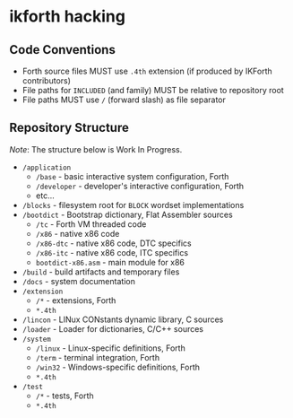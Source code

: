 # ikforth hacking

## Code Conventions

* Forth source files MUST use `.4th` extension (if produced by IKForth contributors)
* File paths for `INCLUDED` (and family) MUST be relative to repository root
* File paths MUST use `/` (forward slash) as file separator

## Repository Structure

*Note*: The structure below is Work In Progress.

* `/application`
   * `/base` - basic interactive system configuration, Forth
   * `/developer` - developer's interactive configuration, Forth
   * etc...
* `/blocks` - filesystem root for `BLOCK` wordset implementations
* `/bootdict` - Bootstrap dictionary, Flat Assembler sources
   * `/tc` - Forth VM threaded code
   * `/x86` - native x86 code
   * `/x86-dtc` - native x86 code, DTC specifics
   * `/x86-itc` - native x86 code, ITC specifics
   * `bootdict-x86.asm` - main module for x86
* `/build` - build artifacts and temporary files
* `/docs` - system documentation
* `/extension`
   * `/*` - extensions, Forth
   * `*.4th`
* `/lincon` - LINux CONstants dynamic library, C sources
* `/loader` - Loader for dictionaries, C/C++ sources
* `/system`
   * `/linux` - Linux-specific definitions, Forth
   * `/term` - terminal integration, Forth
   * `/win32` - Windows-specific definitions, Forth
   * `*.4th`
* `/test`
   * `/*` - tests, Forth
   * `*.4th`
